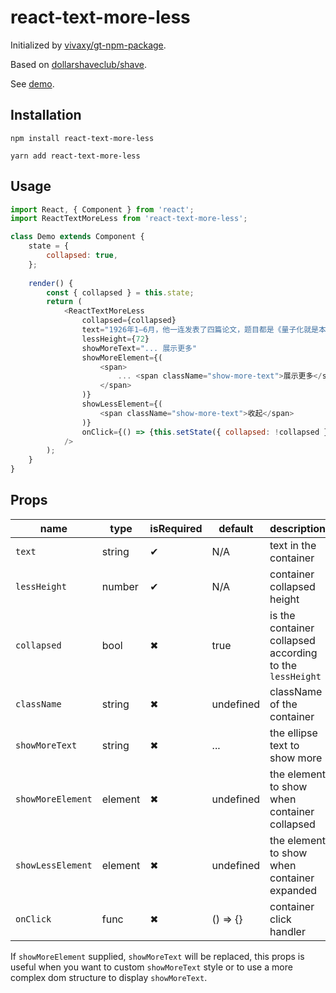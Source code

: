 # react-text-more-less

Initialized by [vivaxy/gt-npm-package](https://github.com/vivaxy/gt-npm-package).

Based on [dollarshaveclub/shave](https://github.com/dollarshaveclub/shave).

See [demo](https://vivaxy.github.io/react-text-more-less/demo/build/index.html).

## Installation

`npm install react-text-more-less`

`yarn add react-text-more-less`

## Usage

```js
import React, { Component } from 'react';
import ReactTextMoreLess from 'react-text-more-less';

class Demo extends Component {
    state = {
        collapsed: true,
    };
    
    render() {
        const { collapsed } = this.state;
        return (
            <ReactTextMoreLess
                collapsed={collapsed}
                text="1926年1—6月，他一连发表了四篇论文，题目都是《量子化就是本征值问题》，系统地阐明了波动力学理论。在此以前，德国物理学家W.K.海森堡、M.玻恩和E.P.约旦于1925年7—9月通过另一途径建立了矩阵力学。1926年3月，薛定谔发现波动力学和矩阵力学在数学上是等价的，是量子力学的两种形式，可以通过数学变换,从一个理论转到另一个理论。薛定谔起初试图把波函数解释为三维空间中的振动，把振幅解释为电荷密度，把粒子解释为波包。但他无法解决“波包扩散”的困难。最后物理学界普遍接受了玻恩提出的波函数的几率解释。"
                lessHeight={72}
                showMoreText="... 展示更多"
                showMoreElement={(
                    <span>
                        ... <span className="show-more-text">展示更多</span>
                    </span>
                )}
                showLessElement={(
                    <span className="show-more-text">收起</span>
                )}
                onClick={() => {this.setState({ collapsed: !collapsed })}}
            />
        );
    }
}
```

## Props

| name              | type      | isRequired    | default       | description                                               |
| ---               | ---       | ---           | ---           | ---                                                       |
| `text`            | string    | ✔             | N/A           | text in the container                                     |
| `lessHeight`      | number    | ✔             | N/A           | container collapsed height                                |
| `collapsed`       | bool      | ✖             | true          | is the container collapsed according to the `lessHeight`  |
| `className`       | string    | ✖             | undefined     | className of the container                                |
| `showMoreText`    | string    | ✖             | ...           | the ellipse text to show more                             |
| `showMoreElement` | element   | ✖             | undefined     | the element to show when container collapsed              |
| `showLessElement` | element   | ✖             | undefined     | the element to show when container expanded               |
| `onClick`         | func      | ✖             | () => {}      | container click handler                                   |

If `showMoreElement` supplied, `showMoreText` will be replaced, this props is useful when you want to custom `showMoreText` style or to use a more complex dom structure to display `showMoreText`.
